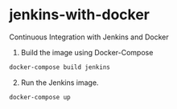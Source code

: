 # jenkins-with-docker
Continuous Integration with Jenkins and Docker

1. Build the image using Docker-Compose
```sh
docker-compose build jenkins
```
2. Run the Jenkins image.
```sh
docker-compose up
```
